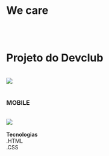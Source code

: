 
<h1>We care</h1>
<br>
<br>
<h1>Projeto do Devclub</h1>
<br>
<img src="https://github.com/tomjn7/WE-CARE/blob/master/Screenshot_1.png?raw=true" >
<br>
<br>
<h3>MOBILE</h3>
<br>
<img src="https://github.com/tomjn7/WE-CARE/blob/master/Screenshot_2.png?raw=true">
<br>
<br>
<b>Tecnologias</b>
<br>
.HTML
<br>
.CSS
